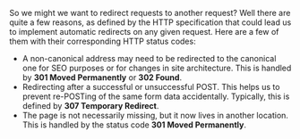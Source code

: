 So we might we want to redirect requests to another request? Well there are quite a few reasons, as defined by the HTTP specification that could lead us to implement automatic redirects on any given request. Here are a few of them with their corresponding HTTP status codes:

- A non-canonical address may need to be redirected to the canonical one for SEO purposes or for changes in site architecture. This is handled by __301 Moved Permanently__ or __302 Found__.
- Redirecting after a successful or unsuccessful POST. This helps us to prevent re-POSTing of the same form data accidentally. Typically, this is defined by __307 Temporary Redirect__.
- The page is not necessarily missing, but it now lives in another location. This is handled by the status code __301 Moved Permanently__.
